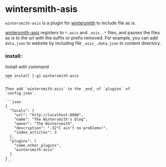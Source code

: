 # wintersmith-asis

`wintersmith-asis` is a plugin for
[wintersmith](https://github.com/jnordberg/wintersmith) to include
file as is.

[wintersmith-asis](https://github.com/luckyrandom/wintersmith-asis)
registers to `*.asis` and `_asis_.*` files, and passes the files as is
to the url with the suffix or prefix removed. For example, you can add
`data.json` to website by including file `_asis_.data.json` in content
directory.

### install:

Install with command
````
npm install [-g] wintersmith-asis
```
 
Then add `wintersmith-asis` to the _end_ of `plugins` of `config.json`.

```json
{
  "locals": {
    "url": "http://localhost:8080",
    "name": "The Wintersmith's blog",
    "owner": "The Wintersmith",
    "description": "-32°C ain't no problems!",
    "index_articles": 3
  },
  "plugins": [
    "some_other_plugins",
    "wintersmith-asis"
  ]
}
```

